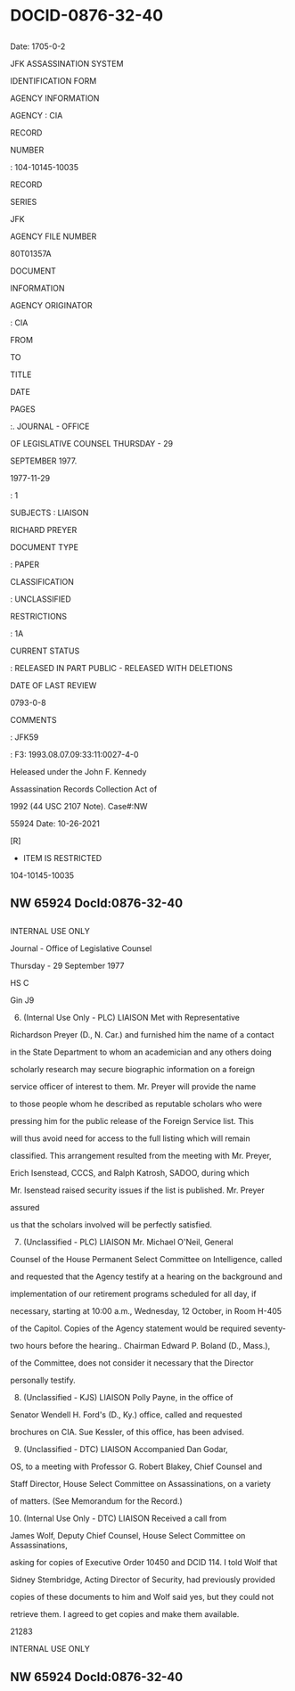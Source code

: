 # DOCID-0876-32-40

##
Date: 1705-0-2

JFK ASSASSINATION SYSTEM

IDENTIFICATION FORM

AGENCY INFORMATION

AGENCY : CIA

RECORD

NUMBER

: 104-10145-10035

RECORD

SERIES

JFK

AGENCY FILE NUMBER

80T01357A

DOCUMENT

INFORMATION

AGENCY ORIGINATOR

: CIA

FROM

TO

TITLE

DATE

PAGES

:. JOURNAL - OFFICE

OF LEGISLATIVE COUNSEL THURSDAY - 29

SEPTEMBER 1977.

1977-11-29

: 1

SUBJECTS : LIAISON

RICHARD PREYER

DOCUMENT TYPE

: PAPER

CLASSIFICATION

: UNCLASSIFIED

RESTRICTIONS

: 1A

CURRENT STATUS

: RELEASED IN PART PUBLIC - RELEASED WITH DELETIONS

DATE OF LAST REVIEW

0793-0-8

COMMENTS

: JFK59

: F3: 1993.08.07.09:33:11:0027-4-0

Heleased under the John F. Kennedy

Assassination Records Collection Act of

1992 (44 USC 2107 Note). Case#:NW

55924 Date: 10-26-2021

[R]

- ITEM IS RESTRICTED

104-10145-10035

NW 65924 Docld:0876-32-40
---

##
INTERNAL USE ONLY

Journal - Office of Legislative Counsel

Thursday - 29 September 1977

HS C

Gin
J9

6. (Internal Use Only - PLC) LIAISON Met with Representative

Richardson Preyer (D., N. Car.) and furnished him the name of a contact

in the State Department to whom an academician and any others doing

scholarly research may secure biographic information on a foreign

service officer of interest to them. Mr. Preyer will provide the name

to those people whom he described as reputable scholars who were

pressing him for the public release of the Foreign Service list. This

will thus avoid need for access to the full listing which will remain

classified. This arrangement resulted from the meeting with Mr. Preyer,

Erich Isenstead, CCCS, and Ralph Katrosh, SADOO, during which

Mr. Isenstead raised security issues if the list is published. Mr. Preyer

assured

us that the scholars involved will be perfectly satisfied.

7. (Unclassified - PLC) LIAISON Mr. Michael O'Neil, General

Counsel of the House Permanent Select Committee on Intelligence, called

and requested that the Agency testify at a hearing on the background and

implementation of our retirement programs scheduled for all day, if

necessary, starting at 10:00 a.m., Wednesday, 12 October, in Room H-405

of the Capitol. Copies of the Agency statement would be required seventy-

two hours before the hearing.. Chairman Edward P. Boland (D., Mass.),

of the Committee, does not consider it necessary that the Director

personally testify.

8. (Unclassified - KJS) LIAISON Polly Payne, in the office of

Senator Wendell H. Ford's (D., Ky.) office, called and requested

brochures on CIA. Sue Kessler, of this office, has been advised.

9. (Unclassified - DTC) LIAISON Accompanied Dan Godar,

OS, to a meeting with Professor G. Robert Blakey, Chief Counsel and

Staff Director, House Select Committee on Assassinations, on a variety

of matters. (See Memorandum for the Record.)

10. (Internal Use Only - DTC) LIAISON Received a call from

James Wolf, Deputy Chief Counsel, House Select Committee on Assassinations,

asking for copies of Executive Order 10450 and DCID 114. I told Wolf that

Sidney Stembridge, Acting Director of Security, had previously provided

copies of these documents to him and Wolf said yes, but they could not

retrieve them. I agreed to get copies and make them available.

21283

INTERNAL USE ONLY

NW 65924 Docld:0876-32-40
---

